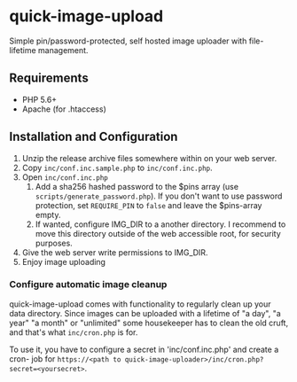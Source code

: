 # quick-image-upload

Simple pin/password-protected, self hosted image uploader with file-lifetime management.

## Requirements
* PHP 5.6+
* Apache (for .htaccess)

## Installation and Configuration

1. Unzip the release archive files somewhere within on your web server.
2. Copy `inc/conf.inc.sample.php` to `inc/conf.inc.php`.
3. Open `inc/conf.inc.php`
   1. Add a sha256 hashed password to the $pins array (use `scripts/generate_password.php`). If you don't want to use password protection, set `REQUIRE_PIN` to `false` and leave the $pins-array empty.
   2. If wanted, configure IMG_DIR to a another directory. I recommend to move
      this directory outside of the web accessible root, for security purposes.
4. Give the web server write permissions to IMG_DIR.
5. Enjoy image uploading

### Configure automatic image cleanup

quick-image-upload comes with functionality to regularly clean up your data
directory. Since images can be uploaded with a lifetime of "a day", "a year"
"a month" or "unlimited" some housekeeper has to clean the old cruft, and that's
what `inc/cron.php` is for.

To use it, you have to configure a secret in 'inc/conf.inc.php' and create a cron-
job for `https://<path to quick-image-uploader>/inc/cron.php?secret=<yoursecret>`.

